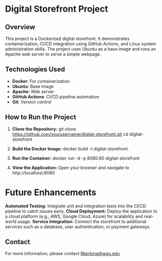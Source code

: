 # Digital Storefront Project

## Overview
This project is a Dockerized digital storefront. It demonstrates containerization, CI/CD integration using GitHub Actions, and Linux system administration skills. The project uses Ubuntu as a base image and runs an Apache web server to serve a simple webpage.

## Technologies Used
- **Docker**: For containerization
- **Ubuntu**: Base image
- **Apache**: Web server
- **GitHub Actions**: CI/CD pipeline automation
- **Git**: Version control

## How to Run the Project

1. **Clone the Repository:**
   git clone https://github.com/yourusername/digital-storefront.git
   cd digital-storefront

2. **Build the Docker Image:**
   docker build -t digital-storefront .

3. **Run the Container:**
   docker run -d -p 8080:80 digital-storefront

4. **View the Application:**
   Open your browser and navigate to http://localhost:8080

# Future Enhancements

**Automated Testing:**
Integrate unit and integration tests into the CI/CD pipeline to catch issues early.
**Cloud Deployment:**
Deploy the application to a cloud platform (e.g., AWS, Google Cloud, Azure) for scalability and real-world usage.
**Service Integration:**
Connect the storefront to additional services such as a database, user authentication, or payment gateways.

## Contact
For more information, please contact Rkerkma@wgu.edu
